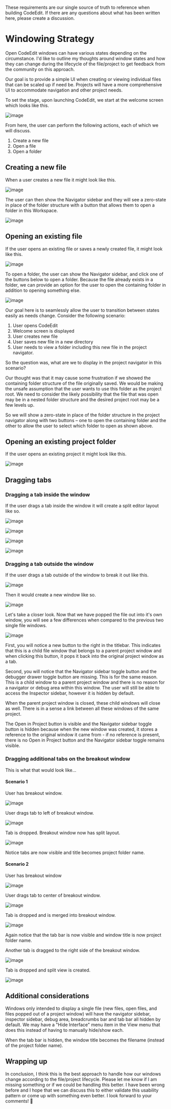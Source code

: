 These requirements are our single source of truth to reference when building CodeEdit. If there are any questions about what has been written here, please create a discussion.

# Windowing Strategy

Open CodeEdit windows can have various states depending on the circumstance. I'd like to outline my thoughts around window states and how they can change during the lifecycle of the file/project to get feedback from the community on this approach.

Our goal is to provide a simple UI when creating or viewing individual files that can be scaled up if need be. Projects will have a more comprehensive UI to accommodate navigation and other project needs.

To set the stage, upon launching CodeEdit, we start at the welcome screen which looks like this.

![image](https://user-images.githubusercontent.com/806104/199353104-d9382dec-3e73-43fa-8175-d79b23d412ac.png)

From here, the user can perform the following actions, each of which we will discuss.

1. Create a new file
2. Open a file
3. Open a folder

## Creating a new file

When a user creates a new file it might look like this.

![image](https://user-images.githubusercontent.com/806104/199355064-a2dd5a26-e78b-436b-9dcd-cf1256acd41a.png)

The user can then show the Navigator sidebar and they will see a zero-state in place of the folder structure with a button that allows them to open a folder in this Workspace.

![image](https://user-images.githubusercontent.com/806104/199525116-7207a0ed-0975-4f2c-88c3-19afed4a1484.png)

## Opening an existing file

If the user opens an existing file or saves a newly created file, it might look like this.

![image](https://user-images.githubusercontent.com/806104/199354865-30353069-4171-48ac-a486-b9b063fbf591.png)


To open a folder, the user can show the Navigator sidebar, and click one of the buttons below to open a folder. Because the file already exists in a folder, we can provide an option for the user to open the containing folder in addition to opening something else.

![image](https://user-images.githubusercontent.com/806104/199525888-e906f0af-6cc0-4076-a745-9014c2f9a7c2.png)

Our goal here is to seamlessly allow the user to transition between states easily as needs change. Consider the following scenario:

1. User opens CodeEdit
2. Welcome screen is displayed
3. User creates new file
4. User saves new file in a new directory
5. User needs to view a folder including this new file in the project navigator.

So the question was, what are we to display in the project navigator in this scenario?

Our thought was that it may cause some frustration if we showed the containing folder structure of the file originally saved. We would be making the unsafe assumption that the user wants to use this folder as the project root. We need to consider the likely possibility that the file that was open may be in a nested folder structure and the desired project root may be a few levels up.

So we will show a zero-state in place of the folder structure in the project navigator along with two buttons – one to open the containing folder and the other to allow the user to select which folder to open as shown above.

## Opening an existing project folder

If the user opens an existing project it might look like this.

![image](https://user-images.githubusercontent.com/806104/199355623-ca72217d-472e-4d3d-a2cb-3e5e8361c02c.png)

## Dragging tabs

### Dragging a tab inside the window

If the user drags a tab inside the window it will create a split editor layout like so.

![image](https://user-images.githubusercontent.com/806104/200044762-2ac4775e-2471-4db1-9cc3-4e19a6865dca.png)

![image](https://user-images.githubusercontent.com/806104/200044808-ede0a914-8776-4b2b-8318-5f3febe7e7eb.png)

![image](https://user-images.githubusercontent.com/806104/200045018-36205f49-0c42-4d85-95c5-813232f9da6f.png)

![image](https://user-images.githubusercontent.com/806104/200045090-55f6c21f-0b88-4243-9b59-b65c29079259.png)

### Dragging a tab outside the window 

If the user drags a tab outside of the window to break it out like this.

![image](https://user-images.githubusercontent.com/806104/199356347-129c4721-2fb2-41c5-8038-eb69e36e43be.png)

Then it would create a new window like so.

![image](https://user-images.githubusercontent.com/806104/199757841-cc4d2cc0-6430-4ded-8fd3-282372a19d92.png)

Let's take a closer look. Now that we have popped the file out into it's own window, you will see a few differences when compared to the previous two single file windows.

![image](https://user-images.githubusercontent.com/806104/199636128-fa589a13-bd4c-465d-aee8-d9a1be388101.png)

First, you will notice a new button to the right in the titlebar. This indicates that this is a child file window that belongs to a parent project window and when clicking this button, it pops it back into the original project window as a tab.

Second, you will notice that the Navigator sidebar toggle button and the debugger drawer toggle button are missing. This is for the same reason. This is a child window to a parent project window and there is no reason for a navigator or debug area within this window. The user will still be able to access the Inspector sidebar, however it is hidden by default.

When the parent project window is closed, these child windows will close as well. There is in a sense a link between all these windows of the same project.

The Open in Project button is visible and the Navigator sidebar toggle button is hidden because when the new window was created, it stores a reference to the original window it came from - if no reference is present, there is no Open in Project button and the Navigator sidebar toggle remains visible.

### Dragging additional tabs on the breakout window

This is what that would look like...

#### Scenario 1

User has breakout window.

![image](https://user-images.githubusercontent.com/806104/200029897-d8cd9cea-0b0c-4f14-9ae8-1f0a6bac91d1.png)

User drags tab to left of breakout window.

![image](https://user-images.githubusercontent.com/806104/200034180-99531676-55d8-4149-8d2f-14d89dbefcd4.png)

Tab is dropped. Breakout window now has split layout.

![image](https://user-images.githubusercontent.com/806104/200032944-de24cf05-9f56-48a1-bf20-b4714d1302f5.png)

Notice tabs are now visible and title becomes project folder name.

#### Scenario 2

User has breakout window 

![image](https://user-images.githubusercontent.com/806104/200029897-d8cd9cea-0b0c-4f14-9ae8-1f0a6bac91d1.png)

User drags tab to center of breakout window.

![image](https://user-images.githubusercontent.com/806104/200032564-e57590b2-e5bb-4326-a8ba-2cc44b68f0e9.png)

Tab is dropped and is merged into breakout window.

![image](https://user-images.githubusercontent.com/806104/200033249-6518b676-beb2-42fe-b9de-afda58edc068.png)

Again notice that the tab bar is now visible and window title is now project folder name. 

Another tab is dragged to the right side of the breakout window.

![image](https://user-images.githubusercontent.com/806104/200033409-c405272c-0bbe-490b-b4f2-cc6d37e5d406.png)

Tab is dropped and split view is created.

![image](https://user-images.githubusercontent.com/806104/200033520-dbde8bd7-7574-47c6-96ae-a7452a5ce73e.png)


## Additional considerations

Windows only intended to display a single file (new files, open files, and files popped out of a project window) will have the navigator sidebar, inspector sidebar, debug area, breadcrumbs bar and tab bar all hidden by default. We may have a "Hide Interface" menu item in the View menu that does this instead of having to manually hide/show each.

When the tab bar is hidden, the window title becomes the filename (instead of the project folder name).

## Wrapping up

In conclusion, I think this is the best approach to handle how our windows change according to the file/project lifecycle. Please let me know if I am missing something or if we could be handling this better. I have been wrong before and I hope that we can discuss this to either validate this usability pattern or come up with something even better. I look forward to your comments! 👀
